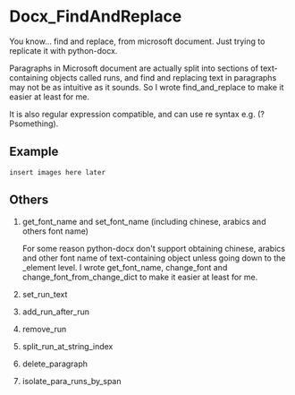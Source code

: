 # Docx_FindAndReplace

You know... find and replace, from microsoft document. Just trying to replicate it with python-docx.

Paragraphs in Microsoft document are actually split into sections of text-containing objects called runs, and find and replacing text in paragraphs may not be as intuitive as it sounds. So I wrote find_and_replace to make it easier at least for me.

It is also regular expression compatible, and can use re syntax e.g. (?P<name>something).

## Example

    insert images here later

## Others
1. get_font_name and set_font_name (including chinese, arabics and others font name)

    For some reason python-docx don't support obtaining chinese, arabics and other font name of text-containing object unless going down to the _element level. I wrote get_font_name, change_font and change_font_from_change_dict to make it easier at least for me.

2. set_run_text
3. add_run_after_run
4. remove_run
5. split_run_at_string_index
6. delete_paragraph
7. isolate_para_runs_by_span